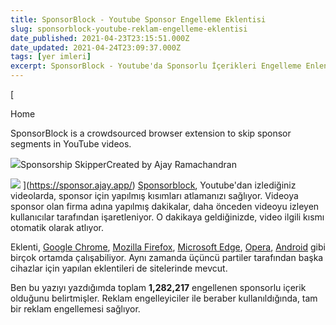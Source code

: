```yaml
---
title: SponsorBlock - Youtube Sponsor Engelleme Eklentisi
slug: sponsorblock-youtube-reklam-engelleme-eklentisi
date_published: 2021-04-23T23:15:51.000Z
date_updated: 2021-04-24T23:09:37.000Z
tags: [yer imleri]
excerpt: SponsorBlock - Youtube'da Sponsorlu İçerikleri Engelleme Enlentisi
---
```


[

Home

SponsorBlock is a crowdsourced browser extension to skip sponsor segments in YouTube videos.

![](https://sponsor.ajay.app/icons/icon-512x512.png?v&#x3D;4ab1527a7bc96e7f58f96c18032483bd)Sponsorship SkipperCreated by Ajay Ramachandran

![](https://sponsor.ajay.app/LogoSponsorBlockSimple256px.png)
](https://sponsor.ajay.app/)
[Sponsorblock](https://sponsor.ajay.app/), Youtube'dan izlediğiniz videolarda, sponsor için yapılmış kısımları atlamanızı sağlıyor. Videoya sponsor olan firma adına yapılmış dakikalar, daha önceden videoyu izleyen kullanıcılar tarafından işaretleniyor. O dakikaya geldiğinizde, video ilgili kısmı otomatik olarak atlıyor.

Eklenti, [Google Chrome](https://chrome.google.com/webstore/detail/mnjggcdmjocbbbhaepdhchncahnbgone), [Mozilla Firefox](https://addons.mozilla.org/addon/sponsorblock?src=external-website), [Microsoft Edge](https://github.com/ajayyy/SponsorBlock/wiki/Edge), [Opera](https://github.com/ajayyy/SponsorBlock/wiki/Opera), [Android](https://github.com/ajayyy/SponsorBlock/wiki/Android) gibi birçok ortamda çalışabiliyor. Aynı zamanda üçüncü partiler tarafından başka cihazlar için yapılan eklentileri de sitelerinde mevcut.

Ben bu yazıyı yazdığımda toplam **1,282,217** engellenen sponsorlu içerik olduğunu belirtmişler. Reklam engelleyiciler ile beraber kullanıldığında, tam bir reklam engellemesi sağlıyor.
